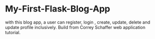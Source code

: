 
# My-First-Flask-Blog-App
with this blog app, a user can register, login , create, update, delete and update profile inclusively. Build from Correy Schaffer web application tutorial.
